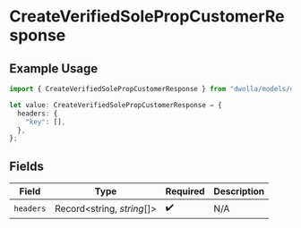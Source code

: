 # CreateVerifiedSolePropCustomerResponse

## Example Usage

```typescript
import { CreateVerifiedSolePropCustomerResponse } from "dwolla/models/operations";

let value: CreateVerifiedSolePropCustomerResponse = {
  headers: {
    "key": [],
  },
};
```

## Fields

| Field                      | Type                       | Required                   | Description                |
| -------------------------- | -------------------------- | -------------------------- | -------------------------- |
| `headers`                  | Record<string, *string*[]> | :heavy_check_mark:         | N/A                        |
